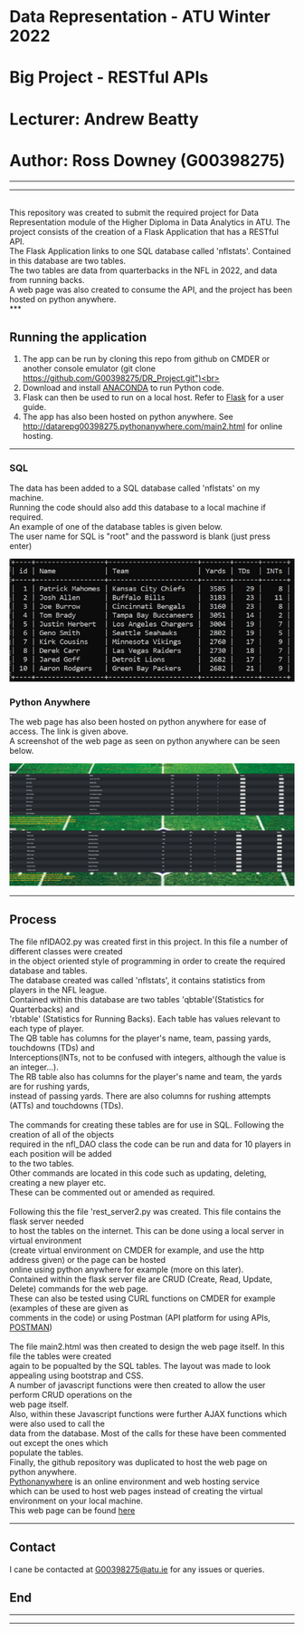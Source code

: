 # Data Representation - ATU Winter 2022
# Big Project - RESTful APIs
# Lecturer: Andrew Beatty
# Author: Ross Downey (G00398275)
***
***
<br>
This repository was created to submit the required project for Data Representation module of the Higher Diploma in Data Analytics in ATU.
The project consists of the creation of a Flask Application that has a RESTful API. <br>
The Flask Application links to one SQL database called 'nflstats'. Contained in this database are two tables. <br>
The two tables are data from quarterbacks in the NFL in 2022, and data from running backs.<br>
A web page was also created to consume the API, and the project has been hosted on python anywhere.<br>
***

## Running the application
1. The app can be run by cloning this repo from github on CMDER or another console emulator (git clone https://github.com/G00398275/DR_Project.git")<br>
2. Download and install [ANACONDA](https://www.anaconda.com/) to run Python code.<br>
3. Flask can then be used to run on a local host. Refer to [Flask](https://flask.palletsprojects.com/en/2.2.x/) for a user guide.
4. The app has also been hosted on python anywhere. See http://datarepg00398275.pythonanywhere.com/main2.html for online hosting. <br>
***

### SQL
The data has been added to a SQL database called 'nflstats' on my machine. <br>
Running the code should also add this database to a local machine if required. <br>
An example of one of the database tables is given below. <br>
The user name for SQL is "root" and the password is blank (just press enter)<br>

![](https://github.com/G00398275/DR_Project/blob/main/static_pages/images/QBTableImage.JPG)<br>


### Python Anywhere
The web page has also been hosted on python anywhere for ease of access. The link is given above.<br>
A screenshot of the web page as seen on python anywhere can be seen below.<br>

![](https://github.com/G00398275/DR_Project/blob/main/static_pages/images/webPage.JPG)<br>
***

## Process
The file nflDAO2.py was created first in this project. In this file a number of different classes were created <br>
in the object oriented style of programming in order to create the required database and tables. <br>
The database created was called 'nflstats', it contains statistics from players in the NFL league. <br>
Contained within this database are two tables 'qbtable'(Statistics for Quarterbacks) and <br>
'rbtable' (Statistics for Running Backs). Each table has values relevant to each type of player. <br>
The QB table has columns for the player's name, team, passing yards, touchdowns (TDs) and <br>
Interceptions(INTs, not to be confused with integers, although the value is an integer...). <br>
The RB table also has columns for the player's name and team, the yards are for rushing yards, <br>
instead of passing yards. There are also columns for rushing attempts (ATTs) and touchdowns (TDs). <br>
<br>
The commands for creating these tables are for use in SQL. Following the creation of all of the objects <br>
required in the nfl_DAO class the code can be run and data for 10 players in each position will be added <br>
to the two tables.<br>
Other commands are located in this code such as updating, deleting, creating a new player etc. <br>
These can be commented out or amended as required. <br>
<br>
Following this the file 'rest_server2.py was created. This file contains the flask server needed <br>
to host the tables on the internet. This can be done using a local server in virtual environment <br>
(create virtual environment on CMDER for example, and use the http address given) or the page can be hosted <br>
online using python anywhere for example (more on this later).<br>
Contained within the flask server file are CRUD (Create, Read, Update, Delete) commands for the web page. <br>
These can also be tested using CURL functions on CMDER for example (examples of these are given as <br>
comments in the code) or using Postman (API platform for using APIs, [POSTMAN](https://www.postman.com/))<br>
<br>
The file main2.html was then created to design the web page itself. In this file the tables were created <br>
again to be popualted by the SQL tables. The layout was made to look appealing using bootstrap and CSS. <br>
A number of javascript functions were then created to allow the user perform CRUD operations on the <br>
web page itself. <br>
Also, within these Javascript functions were further AJAX functions which were also used to call the <br>
data from the database. Most of the calls for these have been commented out except the ones which <br>
populate the tables. <br>
Finally, the github repository was duplicated to host the web page on python anywhere. <br>
[Pythonanywhere](https://www.pythonanywhere.com/) is an online environment and web hosting service <br>
which can be used to host web pages instead of creating the virtual environment on your local machine. <br>
This web page can be found [here](http://datarepg00398275.pythonanywhere.com/main2.html) <br>
***

## Contact
I cane be contacted at G00398275@atu.ie for any issues or queries. <br>

## End
***
***








